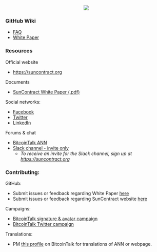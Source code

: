 <p align="center">
<img src="https://i.imgur.com/W7dAPBP.jpg">
</p>

### GitHub Wiki
* [FAQ](https://github.com/SunContract/wiki/wiki/FAQ)
* [White Paper](https://github.com/SunContract/wiki/wiki/White-Paper)

### Resources
Official website
* https://suncontract.org

Documents
* [SunContract White Paper (.pdf)](https://suncontract.org/res/whitepaper.pdf)

Social networks:
* [Facebook](https://www.facebook.com/suncontractorg/)
* [Twitter](https://twitter.com/sun_contract)
* [LinkedIn](https://www.linkedin.com/company/22304821/)

Forums & chat
* [BitcoinTalk ANN](https://bitcointalk.org/index.php?topic=1934763.0)
* [Slack channel - invite only](https://suncontractteam.slack.com)
  * *To receive an invite for the Slack channel, sign up at https://suncontract.org*

### Contributing:

GitHub:
* Submit issues or feedback regarding White Paper [here](https://github.com/SunContract/wiki/issues)
* Submit issues or feedback regarding SunContract website [here](https://github.com/SunContract/suncontract.github.io/issues)

Campaigns:
* [BitcoinTalk signature & avatar campaign](https://bitcointalk.org/index.php?topic=1936212.0)
* [BitcoinTalk Twitter campaign](https://bitcointalk.org/index.php?topic=1936101.0)

Translations:
* PM [this profile](https://bitcointalk.org/index.php?action=profile;u=1009934) on BitcoinTalk for translations of ANN or webpage.
